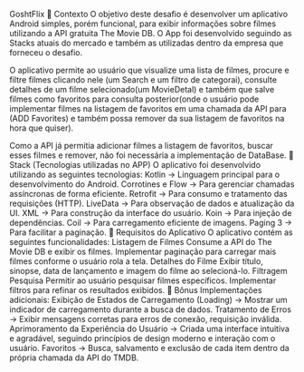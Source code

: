 GoshtFlix
📌 Contexto
O objetivo deste desafio é desenvolver um aplicativo Android simples, porém funcional, para exibir informações sobre filmes utilizando a API gratuita The Movie DB.
O App foi desenvolvido seguindo as Stacks atuais do mercado e também as utilizadas dentro da empresa que forneceu o desafio.


O aplicativo permite ao usuário que visualize uma lista de filmes, procure e filtre filmes clicando nele (um Search e um filtro de categorai), consulte detalhes de um filme selecionado(um MovieDetal) e também que salve filmes como favoritos para consulta posterior(onde o usuário pode implementar filmes na listagem de favoritos em uma chamada da API para (ADD Favorites) e também possa remover da sua listagem de favoritos na hora que quiser).


Como a API já permitia adicionar filmes a listagem de favoritos, buscar esses filmes e remover, não foi necessária a implementação de DataBase.
🔧 Stack (Tecnologias utilizadas no APP)
O aplicativo foi desenvolvido utilizando as seguintes tecnologias:
Kotlin → Linguagem principal para o desenvolvimento do Android.
Corrotines e Flow → Para gerenciar chamadas assíncronas de forma eficiente.
Retrofit → Para consumo e tratamento das requisições (HTTP).
LiveData → Para observação de dados e atualização da UI.
XML → Para construção da interface do usuário.
Koin → Para injeção de dependências.
Coil → Para carregamento eficiente de imagens.
Paging 3 → Para facilitar a paginação.
🎯 Requisitos do Aplicativo
O aplicativo contém as seguintes funcionalidades:
Listagem de Filmes
Consume a API do The Movie DB e exibir os filmes.
Implementar paginação para carregar mais filmes conforme o usuário rola a tela.
Detalhes do Filme
Exibir título, sinopse, data de lançamento e imagem do filme ao selecioná-lo.
Filtragem 
Pesquisa
Permitir ao usuário pesquisar filmes específicos.
Implementar filtros para refinar os resultados exibidos.
🎫 Bônus
Implementações adicionais:
Exibição de Estados de Carregamento (Loading) → Mostrar um indicador de carregamento durante a busca de dados.
Tratamento de Erros → Exibir mensagens corretas para erros de conexão, requisição inválida.
Aprimoramento da Experiência do Usuário → Criada uma interface intuitiva e agradável, seguindo princípios de design moderno e interação com o usuário.
Favoritos → Busca, salvamento e exclusão de cada item dentro da própria chamada da API do TMDB.

